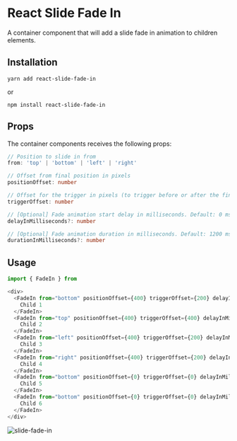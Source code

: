 # React Slide Fade In

A container component that will add a slide fade in animation to children elements.

## Installation

`yarn add react-slide-fade-in`

or

`npm install react-slide-fade-in`

## Props

The container components receives the following props:
```typescript
// Position to slide in from
from: 'top' | 'bottom' | 'left' | 'right' 

// Offset from final position in pixels
positionOffset: number

// Offset for the trigger in pixels (to trigger before or after the final position is visible)
triggerOffset: number

// [Optional] Fade animation start delay in milliseconds. Default: 0 ms
delayInMilliseconds?: number

// [Optional] Fade animation duration in milliseconds. Default: 1200 ms
durationInMilliseconds?: number
```

## Usage

```typescript
import { FadeIn } from 

<div>
  <FadeIn from="bottom" positionOffset={400} triggerOffset={200} delayInMilliseconds={0}>
    Child 1
  </FadeIn>
  <FadeIn from="top" positionOffset={400} triggerOffset={400} delayInMilliseconds={200}>
    Child 2
  </FadeIn>
  <FadeIn from="left" positionOffset={400} triggerOffset={200} delayInMilliseconds={400}>
    Child 3
  </FadeIn>
  <FadeIn from="right" positionOffset={400} triggerOffset={200} delayInMilliseconds={600}>
    Child 4
  </FadeIn>
  <FadeIn from="bottom" positionOffset={0} triggerOffset={0} delayInMilliseconds={800}>
    Child 5
  </FadeIn>
  <FadeIn from="bottom" positionOffset={0} triggerOffset={0} delayInMilliseconds={1000}>
    Child 6
  </FadeIn>
</div>
```
![slide-fade-in](https://user-images.githubusercontent.com/8275052/154869937-6a9d163b-e8b7-4db2-b729-24457d428ac8.gif)
